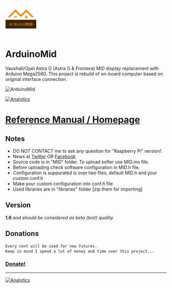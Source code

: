 ![Logo](logo.png)  
# ArduinoMid
Vauxhall/Opel Astra G (Astra G & Frontera) MID display replacement with Arduino Mega2560. 
This project is rebuild of on-board computer based on original interface connection.


![ArduinoMid](https://raw.githubusercontent.com/wiki/fire1/ArduinoMid/images/readme-splash.jpg)


[![Analytics](https://ga-beacon.appspot.com/UA-117422627-1/welcome-page)](https://github.com/fire1/ArduinoMid)

# [Reference Manual / Homepage ](https://github.com/fire1/ArduinoMid/wiki)


## Notes
* DO NOT CONTACT me to ask any question for "Raspberry Pi" version!
* News at [Twitter](https://twitter.com/hashtag/ArduinoMid?src=hash) OR [Facebook](https://www.facebook.com/search/top/?q=%23arduinomid)
* Source code is in "MID" folder. To upload  softer use MID.ino file.
* Before uploading check software configuration in MID.h file.  
* Configuration is suppurated  is over two files, default MID.h and your custom conf.h
* Make your custom configuration into conf.h file 
* Used libraries are in "libraries" folder [zip them for importing]

## Version 
   **1.6** _and should be considered as beta (test) quality._

## Donations
    Every cent will be used for new futures. 
    Keep in mind I spend a lot of money and time over this project... 
    
### [Donate!](https://paypal.me/AngelZaprianov)

---------------------------------

[![Analytics](https://ga-beacon.appspot.com/UA-117422627-1/welcome-page)](https://github.com/fire1/ArduinoMid)
   

   





